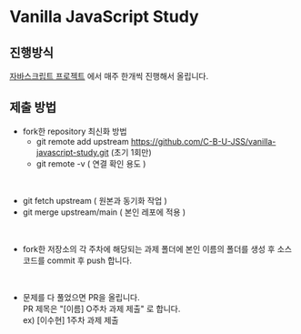 # Vanilla JavaScript Study

## 진행방식

[자바스크립트 프로젝트](https://www.freecodecamp.org/korean/news/javascript-projects-for-beginners/#flipper)
에서 매주 한개씩 진행해서 올립니다.

## 제출 방법

- fork한 repository 최신화 방법
  - git remote add upstream https://github.com/C-B-U-JSS/vanilla-javascript-study.git (초기 1회만)
  - git remote -v ( 연결 확인 용도 )

<br>

- git fetch upstream ( 원본과 동기화 작업 )
- git merge upstream/main ( 본인 레포에 적용 )

<br>
 
- fork한 저장소의 각 주차에 해당되는 과제 폴더에 본인 이름의 폴더를 생성 후 소스 코드를 commit 후 push 합니다.

<br>

- 문제를 다 풀었으면 PR을 올립니다.  
  PR 제목은 "[이름] O주차 과제 제출" 로 합니다.  
  ex) [이수현] 1주차 과제 제출

